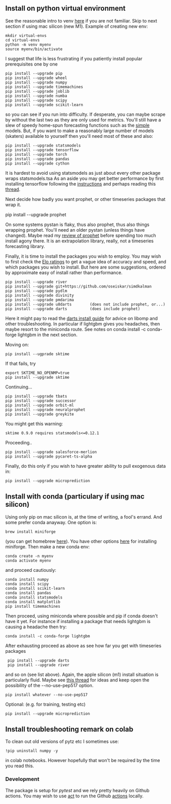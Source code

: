 ## Install on python virtual environment
See the reasonable intro to venv [here](https://medium.com/swlh/how-to-setup-your-python-projects-1eb5108086b1) if you are not familiar. Skip to next section if using mac silicon (new M1). Example of creating new env:

    mkdir virtual-envs
    cd virtual-envs
    python -m venv myenv 
    source myenv/bin/activate 
    
I suggest that life is less frustrating if you patiently install popular prerequisites one by one

    pip install --upgrade pip
    pip install --upgrade wheel
    pip install --upgrade numpy
    pip install --upgrade timemachines
    pip install --upgrade joblib
    pip install --upgrade numba
    pip install --upgrade scipy 
    pip install --upgrade scikit-learn 
 
so you can see if you run into difficulty. If desperate, you can maybe scrape by without the last two as they are only used for metrics. You'll still have a slew of speedy home-spun forecasting functions such as the 
[simple](https://github.com/microprediction/timemachines/tree/main/timemachines/skaters/simple) models. But, if you want to make a reasonably large number of models (skaters) available to yourself then you'll need most of these and also:

    pip install --upgrade statsmodels
    pip install --upgrade tensorflow
    pip install --upgrade torch
    pip install --upgrade pandas
    pip install --upgrade cython
    
It is hardest to avoid using statsmodels as just about every other package wraps statsmodels.tsa As an aside you may get better performance by first installing tensorflow following the [instructions](https://www.tensorflow.org/install) and perhaps reading this [thread](https://stackoverflow.com/questions/66092421/how-to-rebuild-tensorflow-with-the-compiler-flags). 

Next decide how badly you want prophet, or other timeseries packages that wrap it. 

  pip install --upgrade prophet
    
On some systems pystan is flaky, thus also prophet, thus also things wrapping prophet. You'll need an older pystan (unless things have changed). Maybe read my [review of prophet](https://www.microprediction.com/blog/prophet) before spending too much install agony there. It is an extrapolation library, really, not a timeseries forecasting library.   

Finally, it is time to install the packages you wish to employ. You may wish to first check the [Elo ratings](https://microprediction.github.io/timeseries-elo-ratings/html_leaderboards/univariate-k_003.html) to get a vague idea of accuracy and speed, and which packages you wish to install. But here are some suggestions, ordered by approximate easy of install rather than performance.  
    
    pip install --upgrade river
    pip install --upgrade git+https://github.com/oseiskar/simdkalman
    pip install --upgrade pydlm
    pip install --upgrade divinity
    pip install --upgrade pmdarima
    pip install --upgrade u8darts        (does not include prophet, or...)
    pip install --upgrade darts          (does include prophet)
    
Here it might pay to read the [darts install guide](https://github.com/unit8co/darts#installation-guide) for advice on libomp and other troubleshooting. In particular if lightgbm gives you headaches, then maybe resort to the miniconda route. See notes on conda install -c conda-forge lightgbm in the next section.

Moving on:
    
    pip install --ugprade sktime
    
If that fails, try

    export SKTIME_NO_OPENMP=true
    pip install --upgrade sktime
    
Continuing...
    
    pip install --upgrade tbats
    pip install --upgrade successor
    pip install --upgrade orbit-ml
    pip install --upgrade neuralprophet
    pip install --upgrade greykite
    
You might get this warning:

    sktime 0.9.0 requires statsmodels<=0.12.1
    
Proceeding..
    
    pip install --upgrade salesforce-merlion
    pip install --upgrade pycaret-ts-alpha
    
Finally, do this only if you wish to have greater ability to pull exogenous data in:

    pip install --upgrade microprediction

## Install with conda (particulary if using mac silicon)

Using only pip on mac silicon is, at the time of writing, a fool's errand. And some prefer conda anayway. One option is: 

    brew install miniforge

(you can get homebrew [here](https://brew.sh/)). You have other options [here](https://github.com/conda-forge/miniforge) for installing miniforge. Then make a new conda env:

    conda create -n myenv
    conda activate myenv 
    
and proceed cautiously: 
    
    conda install numpy
    conda install scipy 
    conda install scikit-learn
    conda install pandas
    conda install statsmodels
    conda install matplotlib
    pip install timemachines

Then proceed, using miniconda where possible and pip if conda doesn't have it yet. For instance if installing a package that needs lightgbm is causing a headache then try:  

    conda install -c conda-forge lightgbm
    
After exhausting proceed as above as see how far you get with timeseries packages

     pip install --upgrade darts
     pip install --upgrade river 
    
and so on (see list above). Again, the apple silicon (m1) install situation is particularly fluid. Maybe see [this thread](https://stackoverflow.com/questions/65745683/how-to-install-scipy-on-apple-silicon-arm-m1) for ideas and 
keep open the possibility of the --no-use-pep517 option.
 
    pip install whatever --no-use-pep517

Optional: (e.g. for training, testing etc)

    pip install --upgrade microprediction   
    

    
## Install troubleshooting remark on colab
To clean out old versions of pytz etc I sometimes use:

    !pip uninstall numpy -y
    
in colab notebooks. However hopefully that won't be required by the time you read this. 
    
### Development
The package is setup for *pytest* and we rely pretty heavily on Github actions. You may wish to use [act](https://github.com/nektos/act) to run the Github [actions](https://github.com/microprediction/timemachines/tree/main/.github/workflows) locally. 
